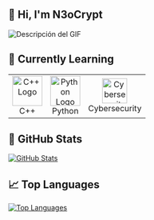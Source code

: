 ## 👋 Hi, I'm N3oCrypt
![Descripción del GIF](https://i.pinimg.com/originals/b1/81/0d/b1810d0bf4fbd370349d671a3f9389af.gif)

## 🚀 Currently Learning

<table>
  <tr>
    <td align="center">
      <img src="https://upload.wikimedia.org/wikipedia/commons/1/18/ISO_C%2B%2B_Logo.svg" width="60" alt="C++ Logo"/>
      <br/>C++
    </td>
    <td align="center">
      <img src="https://cdn.jsdelivr.net/gh/devicons/devicon/icons/python/python-original.svg" width="60" alt="Python Logo"/>
      <br/>Python
    </td>
    <td align="center">
      <img src="https://img.icons8.com/ios-filled/50/000000/hacker.png" width="50" alt="Cybersecurity"/>
      <br/>Cybersecurity
    </td>
  </tr>
</table>


## 🧮 GitHub Stats

[![GitHub Stats](https://github-readme-stats.vercel.app/api?username=N3oCrypt&show_icons=true&theme=dark&v=1)](https://github.com/N3oCrypt)

## 📈 Top Languages

[![Top Languages](https://github-readme-stats.vercel.app/api/top-langs/?username=N3oCrypt&layout=compact&theme=dark&v=1)](https://github.com/N3oCrypt)
